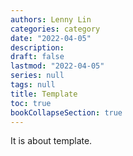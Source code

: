```yaml
---
authors: Lenny Lin
categories: category
date: "2022-04-05"
description: 
draft: false
lastmod: "2022-04-05"
series: null
tags: null
title: Template
toc: true
bookCollapseSection: true
---
```


It is about template.

<!--more-->

